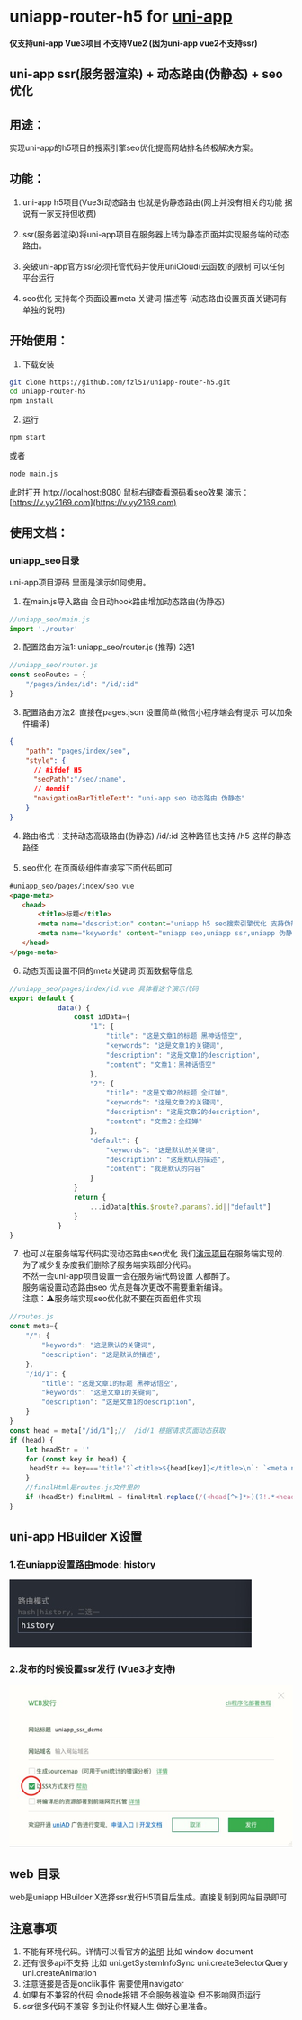 # uniapp-router-h5  for  <a href="https://uniapp.dcloud.net.cn">uni-app</a>

#### 仅支持uni-app Vue3项目 不支持Vue2 (因为uni-app vue2不支持ssr)

## uni-app ssr(服务器渲染) + 动态路由(伪静态) + seo优化

## 用途：

实现uni-app的h5项目的搜索引擎seo优化提高网站排名终极解决方案。

## 功能：

1. uni-app h5项目(Vue3)动态路由 也就是伪静态路由(网上并没有相关的功能 据说有一家支持但收费)<br><br>
2. ssr(服务器渲染)将uni-app项目在服务器上转为静态页面并实现服务端的动态路由。<br><br>
3. 突破uni-app官方ssr必须托管代码并使用uniCloud(云函数)的限制 可以任何平台运行<br><br>
4. seo优化 支持每个页面设置meta 关键词 描述等 (动态路由设置页面关键词有单独的说明)

## 开始使用：

1. 下载安装

```sh
git clone https://github.com/fzl51/uniapp-router-h5.git
cd uniapp-router-h5
npm install
```

2. 运行

```sh
npm start
```

或者

```sh
node main.js
```

此时打开 http://localhost:8080 鼠标右键查看源码看seo效果
演示：[https://v.yy2169.com](https://v.yy2169.com)
## 使用文档：

### uniapp_seo目录

uni-app项目源码 里面是演示如何使用。<br>

1. 在main.js导入路由 会自动hook路由增加动态路由(伪静态)

```js
//uniapp_seo/main.js
import './router'
```

2. 配置路由方法1: uniapp_seo/router.js (推荐) 2选1

```js
//uniapp_seo/router.js
const seoRoutes = {
    "/pages/index/id": "/id/:id"
}
```

3. 配置路由方法2: 直接在pages.json 设置简单(微信小程序端会有提示 可以加条件编译)
```json
{
    "path": "pages/index/seo",
    "style": {
      // #ifdef H5 
      "seoPath":"/seo/:name",
      // #endif 
      "navigationBarTitleText": "uni-app seo 动态路由 伪静态"
    }
}
```

4. 路由格式：支持动态高级路由(伪静态) /id/:id 这种路径也支持 /h5 这样的静态路径
<br><br>
5. seo优化 在页面级组件直接写下面代码即可
 ```html
#uniapp_seo/pages/index/seo.vue
<page-meta>
    <head>
        <title>标题</title>
        <meta name="description" content="uniapp h5 seo搜索引擎优化 支持伪静态" />
        <meta name="keywords" content="uniapp seo,uniapp ssr,uniapp 伪静态" />
    </head>
</page-meta>
```
6. 动态页面设置不同的meta关键词 页面数据等信息<br>
```js
//uniapp_seo/pages/index/id.vue 具体看这个演示代码
export default {
            data() {
                const idData={
                    "1": {
                        "title": "这是文章1的标题 黑神话悟空",
                        "keywords": "这是文章1的关键词",
                        "description": "这是文章1的description",
                        "content": "文章1：黑神话悟空"
                    },
                    "2": {
                        "title": "这是文章2的标题 全红婵",
                        "keywords": "这是文章2的关键词",
                        "description": "这是文章2的description",
                        "content": "文章2：全红婵"
                    },
                    "default": {
                        "keywords": "这是默认的关键词",
                        "description": "这是默认的描述",
                        "content": "我是默认的内容"
                    }
                }
                return {
                    ...idData[this.$route?.params?.id||"default"]
                }
            }
}
```
7. 也可以在服务端写代码实现动态路由seo优化 我们[演示项目](https://v.yy2169.com)在服务端实现的.<br>为了减少复杂度我们~~删除了服务端实现部分代码~~。<br>不然一会uni-app项目设置一会在服务端代码设置 人都醉了。<br>
服务端设置动态路由seo 优点是每次更改不需要重新编译。<br>注意：⚠️服务端实现seo优化就不要在页面组件实现

```js
//routes.js
const meta={
    "/": {
        "keywords": "这是默认的关键词",
        "description": "这是默认的描述",
    },
    "/id/1": {
        "title": "这是文章1的标题 黑神话悟空",
        "keywords": "这是文章1的关键词",
        "description": "这是文章1的description",
    }
}
const head = meta["/id/1"];//  /id/1 根据请求页面动态获取
if (head) {
    let headStr = ''
    for (const key in head) {
     headStr += key==='title'?`<title>${head[key]}</title>\n`: `<meta name="${key}" content="${head[key]}">\n`
    }
    //finalHtml是routes.js文件里的
    if (headStr) finalHtml = finalHtml.replace(/(<head[^>]*>)(?!.*<head[^>]*>)/i, `$1\n${headStr}\n`);
}
```

## uni-app HBuilder X设置

### 1.在uniapp设置路由mode:   **history**

<img src="./img/1724013127179.jpg">

### 2.发布的时候设置ssr发行 (**Vue3才支持**)

<img src="./img/1724012956765.jpg">


## web 目录

web是uniapp  HBuilder X选择ssr发行H5项目后生成。直接复制到网站目录即可<br>



## 注意事项

1. 不能有环境代码。详情可以看官方的[说明](https://doc.dcloud.net.cn/uni-app-x/web/ssr.html) 比如 window document
2. 还有很多api不支持 比如 uni.getSystemInfoSync uni.createSelectorQuery uni.createAnimation
3. 注意链接是否是onclik事件 需要使用navigator
4. 如果有不兼容的代码 会node报错 不会服务器渲染 但不影响网页运行
5. ssr很多代码不兼容 多到让你怀疑人生 做好心里准备。